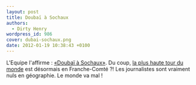 ```yaml
---
layout: post
title: Doubaï à Sochaux
authors:
  - Dirty Henry
wordpress_id: 986
cover: dubai-sochaux.png
date: 2012-01-19 10:38:43 +0100
---
```


L'Equipe l'affirme :
[«Doubaï à Sochaux»](http://www.lequipe.fr/-/Actualites/-/256572). Du coup,
[la plus haute tour du monde](http://fr.wikipedia.org/wiki/Burj_Khalifa) est
désormais en Franche-Comté ?! Les journalistes sont vraiment nuls en géographie.
Le monde va mal !
